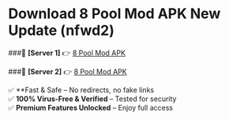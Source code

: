 # Download 8 Pool Mod APK New Update (nfwd2)  



###🔹 **[Server 1]** 👉 [8 Pool Mod APK](https://apkcomod.com?title=8_Pool_Mod_APK) 

###🔹 **[Server 2]** 👉 [8 Pool Mod APK](https://apkcomod.com?title=8_Pool_Mod_APK)  

✅ **Fast & Safe – No redirects, no fake links  
✅ **100% Virus-Free & Verified** – Tested for security  
✅ **Premium Features Unlocked** – Enjoy full access  


